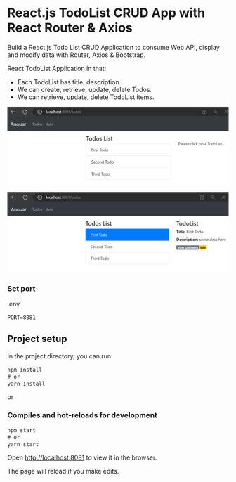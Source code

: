 # React.js TodoList CRUD App with React Router & Axios

Build a React.js Todo List CRUD Application to consume Web API, display and modify data with Router, Axios & Bootstrap.

React TodoList Application in that:
- Each TodoList has title, description.
- We can create, retrieve, update, delete Todos.
- We can retrieve, update, delete TodoList items.

![todo-list-api-demo](todo.png)

![todo-list-api-demo1](todo2.png)

### Set port
.env
```
PORT=8081
```

## Project setup

In the project directory, you can run:

```
npm install
# or
yarn install
```

or

### Compiles and hot-reloads for development

```
npm start
# or
yarn start
```

Open [http://localhost:8081](http://localhost:8081) to view it in the browser.

The page will reload if you make edits.
